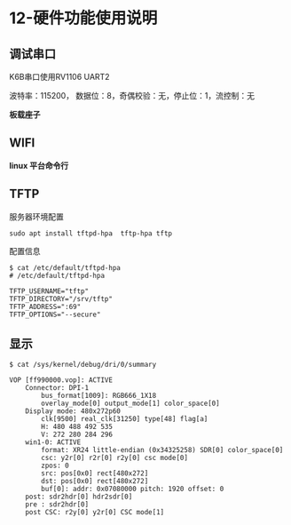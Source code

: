 # 12-硬件功能使用说明

## 调试串口

K6B串口使用RV1106  UART2

波特率：115200， 数据位：8，奇偶校验：⽆，停⽌位：1，流控制：⽆

**板载座子**





## WIFI

**linux 平台命令行**



## TFTP

服务器环境配置

```
sudo apt install tftpd-hpa 	tftp-hpa tftp
```



配置信息

```
$ cat /etc/default/tftpd-hpa
# /etc/default/tftpd-hpa

TFTP_USERNAME="tftp"
TFTP_DIRECTORY="/srv/tftp"
TFTP_ADDRESS=":69"
TFTP_OPTIONS="--secure"
```



## 显示

```
$ cat /sys/kernel/debug/dri/0/summary

VOP [ff990000.vop]: ACTIVE
    Connector: DPI-1
        bus_format[1009]: RGB666_1X18
        overlay_mode[0] output_mode[1] color_space[0]
    Display mode: 480x272p60
        clk[9500] real_clk[31250] type[48] flag[a]
        H: 480 488 492 535
        V: 272 280 284 296
    win1-0: ACTIVE
        format: XR24 little-endian (0x34325258) SDR[0] color_space[0]
        csc: y2r[0] r2r[0] r2y[0] csc mode[0]
        zpos: 0
        src: pos[0x0] rect[480x272]
        dst: pos[0x0] rect[480x272]
        buf[0]: addr: 0x07080000 pitch: 1920 offset: 0
    post: sdr2hdr[0] hdr2sdr[0]
    pre : sdr2hdr[0]
    post CSC: r2y[0] y2r[0] CSC mode[1]
```







